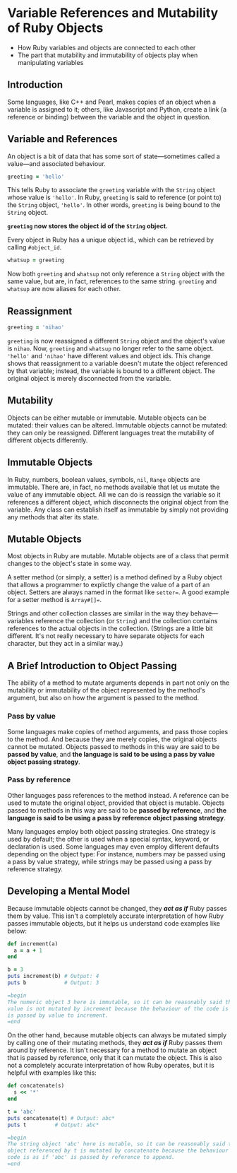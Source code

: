 # Variable References and Mutability of Ruby Objects
- How Ruby variables and objects are connected to each other
- The part that mutability and immutability of objects play when manipulating variables

## Introduction
Some languages, like C++ and Pearl, makes copies of an object when a variable is assigned to it; others, like Javascript and Python, create a link (a reference or binding) between the variable and the object in question.

## Variable and References
An object is a bit of data that has some sort of state—sometimes called a value—and associated behaviour.

```ruby
greeting = 'hello'
```
This tells Ruby to associate the `greeting` variable with the `String` object whose value is `'hello'`.
In Ruby, `greeting` is said to reference (or point to) the `String` object, `'hello'`. In other words, `greeting` is being bound to the `String` object. 

**`greeting` now stores the object id of the `String` object.**

Every object in Ruby has a unique object id., which can be retrieved by calling `#object_id`.

```ruby
whatsup = greeting
```
Now both `greeting` and `whatsup` not only reference a `String` object with the same value, but are, in fact, references to the same string. `greeting` and `whatsup` are now aliases for each other.

## Reassignment
```ruby
greeting = 'nihao'
```
`greeting` is now reassigned a different `String` object and the object's value is `nihao`.
Now, `greeting` and `whatsup` no longer refer to the same object. `'hello'` and `'nihao'` have different values and object ids.
This change shows that reassignment to a variable doesn't mutate the object referenced by that variable; instead, the variable is bound to a different object. The original object is merely disconnected from the variable.

## Mutability
Objects can be either mutable or immutable.
Mutable objects can be mutated: their values can be altered.
Immutable objects cannot be mutated: they can only be reassigned.
Different languages treat the mutability of different objects differently.

## Immutable Objects
In Ruby, numbers, boolean values, symbols, `nil`, `Range` objects are immutable.
There are, in fact, no methods available that let us mutate the value of any immutable object. All we can do is reassign the variable so it references a different object, which disconnects the original object from the variable.
Any class can establish itself as immutable by simply not providing any methods that alter its state.

## Mutable Objects
Most objects in Ruby are mutable. Mutable objects are of a class that permit changes to the object's state in some way.

A setter method (or simply, a setter) is a method defined by a Ruby object that allows a programmer to explictly change the value of a part of an object. Setters are always named in the format like `setter=`. A good example for a setter method is `Array#[]=`.

Strings and other collection classes are similar in the way they behave—variables reference the collection (or `String`) and the collection contains references to the actual objects in the collection. (Strings are a little bit different. It's not really necessary to have separate objects for each character, but they act in a similar way.)

## A Brief Introduction to Object Passing
The ability of a method to mutate arguments depends in part not only on the mutability or immutability of the object represented by the method's argument, but also on how the argument is passed to the method.

### Pass by value
Some languages make copies of method arguments, and pass those copies to the method. And because they are merely copies, the original objects cannot be mutated.
Objects passed to methods in this way are said to be **passed by value**, and **the language is said to be using a pass by value object passing strategy**.

### Pass by reference
Other languages pass references to the method instead. A reference can be used to mutate the original object, provided that object is mutable.
Objects passed to methods in this way are said to be **passed by reference**, and **the language is said to be using a pass by reference object passing strategy**.

Many languages employ both object passing strategies. One strategy is used by default; the other is used when a special syntax, keyword, or declaration is used. Some languages may even employ different defaults depending on the object type: For instance, numbers may be passed using a pass by value strategy, while strings may be passed using a pass by reference strategy.

## Developing a Mental Model
Because immutable objects cannot be changed, they ***act as if*** Ruby passes them by value. This isn't a completely accurate interpretation of how Ruby passes immutable objects, but it helps us understand code examples like below:
```ruby
def increment(a)
  a = a + 1
end

b = 3
puts increment(b) # Output: 4
puts b            # Output: 3

=begin
The numeric object 3 here is immutable, so it can be reasonably said that: b's
value is not mutated by increment because the behaviour of the code is as if 3
is passed by value to increment.
=end
```

On the other hand, because mutable objects can always be mutated simply by calling one of their mutating methods, they ***act as if*** Ruby passes them around by reference. It isn't necessary for a method to mutate an object that is passed by reference, only that it can mutate the object. This is also not a completely accurate interpretation of how Ruby operates, but it is helpful with examples like this:
```ruby
def concatenate(s)
  s << '*'
end

t = 'abc'
puts concatenate(t) # Output: abc*
puts t         # Output: abc*

=begin
The string object 'abc' here is mutable, so it can be reasonably said that: The
object referenced by t is mutated by concatenate because the behaviour of the
code is as if 'abc' is passed by reference to append.
=end
```
